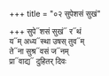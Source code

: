 +++
title = "०२ सुपेशसं सुखं"

+++
सुपे᳓शसं सुखं᳓ र᳓थं  
य᳓म् अध्य᳓स्था उषस् तुव᳓म्  
ते᳓ना सुश्र᳓वसं ज᳓नम्  
प्रा᳓वाद्य᳓ दुहितर् दिवः